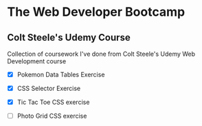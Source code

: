 # The Web Developer Bootcamp
## Colt Steele's Udemy Course

Collection of coursework I've done from Colt Steele's Udemy Web Development course

- [x] Pokemon Data Tables Exercise
- [x] CSS Selector Exercise
- [x] Tic Tac Toe CSS exercise

- [ ] Photo Grid CSS exercise
